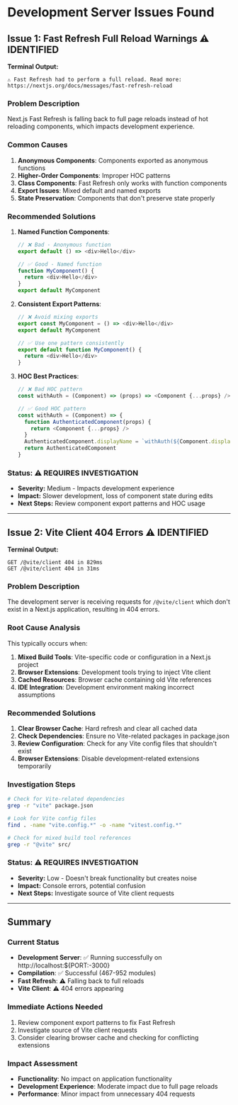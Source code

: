# Development Server Issues Found

## Issue 1: Fast Refresh Full Reload Warnings ⚠️ IDENTIFIED

**Terminal Output:**
```
⚠ Fast Refresh had to perform a full reload. Read more: https://nextjs.org/docs/messages/fast-refresh-reload
```

### Problem Description
Next.js Fast Refresh is falling back to full page reloads instead of hot reloading components, which impacts development experience.

### Common Causes
1. **Anonymous Components**: Components exported as anonymous functions
2. **Higher-Order Components**: Improper HOC patterns
3. **Class Components**: Fast Refresh only works with function components
4. **Export Issues**: Mixed default and named exports
5. **State Preservation**: Components that don't preserve state properly

### Recommended Solutions
1. **Named Function Components**:
   ```typescript
   // ❌ Bad - Anonymous function
   export default () => <div>Hello</div>
   
   // ✅ Good - Named function
   function MyComponent() {
     return <div>Hello</div>
   }
   export default MyComponent
   ```

2. **Consistent Export Patterns**:
   ```typescript
   // ❌ Avoid mixing exports
   export const MyComponent = () => <div>Hello</div>
   export default MyComponent
   
   // ✅ Use one pattern consistently
   export default function MyComponent() {
     return <div>Hello</div>
   }
   ```

3. **HOC Best Practices**:
   ```typescript
   // ❌ Bad HOC pattern
   const withAuth = (Component) => (props) => <Component {...props} />
   
   // ✅ Good HOC pattern
   const withAuth = (Component) => {
     function AuthenticatedComponent(props) {
       return <Component {...props} />
     }
     AuthenticatedComponent.displayName = `withAuth(${Component.displayName || Component.name})`
     return AuthenticatedComponent
   }
   ```

### Status: ⚠️ REQUIRES INVESTIGATION
- **Severity:** Medium - Impacts development experience
- **Impact:** Slower development, loss of component state during edits
- **Next Steps:** Review component export patterns and HOC usage

---

## Issue 2: Vite Client 404 Errors ⚠️ IDENTIFIED

**Terminal Output:**
```
GET /@vite/client 404 in 829ms
GET /@vite/client 404 in 31ms
```

### Problem Description
The development server is receiving requests for `/@vite/client` which don't exist in a Next.js application, resulting in 404 errors.

### Root Cause Analysis
This typically occurs when:
1. **Mixed Build Tools**: Vite-specific code or configuration in a Next.js project
2. **Browser Extensions**: Development tools trying to inject Vite client
3. **Cached Resources**: Browser cache containing old Vite references
4. **IDE Integration**: Development environment making incorrect assumptions

### Recommended Solutions
1. **Clear Browser Cache**: Hard refresh and clear all cached data
2. **Check Dependencies**: Ensure no Vite-related packages in package.json
3. **Review Configuration**: Check for any Vite config files that shouldn't exist
4. **Browser Extensions**: Disable development-related extensions temporarily

### Investigation Steps
```bash
# Check for Vite-related dependencies
grep -r "vite" package.json

# Look for Vite config files
find . -name "vite.config.*" -o -name "vitest.config.*"

# Check for mixed build tool references
grep -r "@vite" src/
```

### Status: ⚠️ REQUIRES INVESTIGATION
- **Severity:** Low - Doesn't break functionality but creates noise
- **Impact:** Console errors, potential confusion
- **Next Steps:** Investigate source of Vite client requests

---

## Summary

### Current Status
- **Development Server**: ✅ Running successfully on http://localhost:${PORT:-3000}
- **Compilation**: ✅ Successful (467-952 modules)
- **Fast Refresh**: ⚠️ Falling back to full reloads
- **Vite Client**: ⚠️ 404 errors appearing

### Immediate Actions Needed
1. Review component export patterns to fix Fast Refresh
2. Investigate source of Vite client requests
3. Consider clearing browser cache and checking for conflicting extensions

### Impact Assessment
- **Functionality**: No impact on application functionality
- **Development Experience**: Moderate impact due to full page reloads
- **Performance**: Minor impact from unnecessary 404 requests